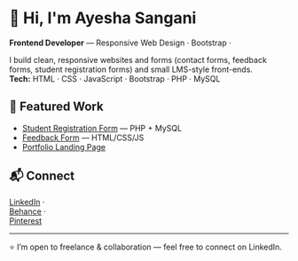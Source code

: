 # 👋 Hi, I'm Ayesha Sangani
**Frontend Developer** — Responsive Web Design · Bootstrap · 

I build clean, responsive websites and forms (contact forms, feedback forms, student registration forms) and small LMS-style front-ends.  
**Tech:** HTML · CSS · JavaScript · Bootstrap · PHP · MySQL

## 🌟 Featured Work
- [Student Registration Form](link-to-repo) — PHP + MySQL
- [Feedback Form](link-to-repo) — HTML/CSS/JS 
- [Portfolio Landing Page](link-to-repo)

## 📬 Connect
[LinkedIn](https://www.linkedin.com/in/ayeshasangani/) ·  
[Behance](https://www.behance.net/Ayesha_Sangani) ·  
[Pinterest](https://www.pinterest.com/ayeshasangani)

---
⭐ I’m open to freelance & collaboration — feel free to connect on LinkedIn.






